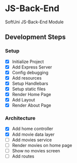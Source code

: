 # JS-Back-End

SoftUni JS-Back-End Module

## Development Steps

### Setup

- [x] Initialize Project
- [x] Add Express Server
- [x] Config debugging
- [x] Add resources
- [x] Setup Handlebars
- [x] Setup static files
- [x] Render Home Page
- [x] Add Layout
- [x] Render About Page

### Architecture

- [x] Add home controller
- [x] Add movie data layer
- [ ] Add movies service
- [ ] Render movies on home page
- [ ] Show no movies screen
- [ ] Add routes
